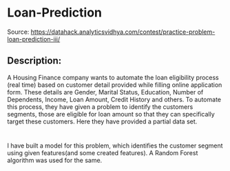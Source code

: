 # Loan-Prediction
Source: https://datahack.analyticsvidhya.com/contest/practice-problem-loan-prediction-iii/

## Description: 
A Housing Finance company wants to automate the loan eligibility process (real time) based on customer detail provided while filling online application form. These details are Gender, Marital Status, Education, Number of Dependents, Income, Loan Amount, Credit History and others. To automate this process, they have given a problem to identify the customers segments, those are eligible for loan amount so that they can specifically target these customers. Here they have provided a partial data set.

#
I have built a model for this problem, which identifies the customer segment using given features(and some created features). A Random Forest algorithm was used for the same.
